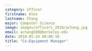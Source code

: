 ```yaml
---
category: officer
firstname: Alex
lastname: Chang 
major: Computer Science
image: images/officers_2018/achang.jpg
email: achang500@berkeley.edu
date: 2018-05-24 00:00:10
title: "Co-Equipment Manager"
---
```


